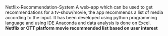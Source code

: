 Netflix-Recommendation-System
A web-app which can be used to get recommendations for a tv-show/movie, the app recommends a list of media according to the input. It has been developed using python programming language and using IDE Anaconda and data analysis is done on Excel.
**Netflix or OTT platform movie recommended list based on user interest**


